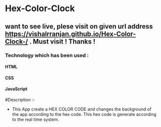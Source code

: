 # Hex-Color-Clock 
## want to see live, plese visit on given url address https://vishalrranjan.github.io/Hex-Color-Clock-/ . Must visit ! Thanks !

### Technology which has been used :
#### HTML
#### CSS
#### JavaScript

#Description :-
* This App create a HEX COLOR CODE and changes the background of the app according to the hex code. This hex code is generate according to the real time system.
